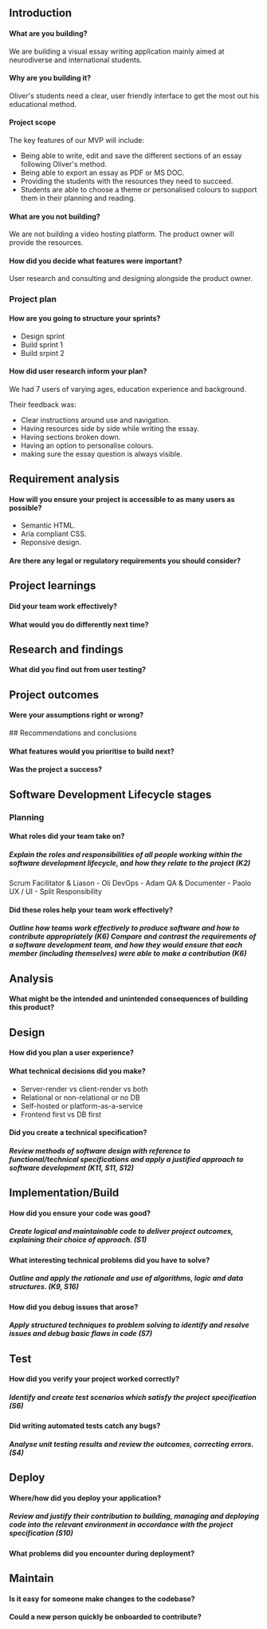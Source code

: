 ## Introduction

#### What are you building?

We are building a visual essay writing application mainly aimed at neurodiverse and international students.

#### Why are you building it?

Oliver's students need a clear, user friendly interface to get the most out his educational method.

#### Project scope

The key features of our MVP will include:

- Being able to write, edit and save the different sections of an essay following Oliver's method.
- Being able to export an essay as PDF or MS DOC.
- Providing the students with the resources they need to succeed.
- Students are able to choose a theme or personalised colours to support them in their planning and reading.

#### What are you not building?

We are not building a video hosting platform.
The product owner will provide the resources.

#### How did you decide what features were important?

User research and consulting and designing alongside the product owner.

### Project plan

#### How are you going to structure your sprints?

- Design sprint
- Build sprint 1
- Build srpint 2

#### How did user research inform your plan?

We had 7 users of varying ages, education experience and background.

Their feedback was:

- Clear instructions around use and navigation.
- Having resources side by side while writing the essay.
- Having sections broken down.
- Having an option to personalise colours.
- making sure the essay question is always visible.

## Requirement analysis

#### How will you ensure your project is accessible to as many users as possible?

- Semantic HTML.
- Aria compliant CSS.
- Reponsive design.

#### Are there any legal or regulatory requirements you should consider?

## Project learnings

#### Did your team work effectively?

#### What would you do differently next time?

## Research and findings

#### What did you find out from user testing?

## Project outcomes

#### Were your assumptions right or wrong?

## Recommendations and conclusions

#### What features would you prioritise to build next?

#### Was the project a success?

## Software Development Lifecycle stages

### Planning

#### What roles did your team take on?

##### Explain the roles and responsibilities of all people working within the software development lifecycle, and how they relate to the project (K2)

Scrum Facilitator & Liason - Oli
DevOps - Adam
QA & Documenter - Paolo
UX / UI - Split Responsibility

#### Did these roles help your team work effectively?

##### Outline how teams work effectively to produce software and how to contribute appropriately (K6) Compare and contrast the requirements of a software development team, and how they would ensure that each member (including themselves) were able to make a contribution (K6)

## Analysis

#### What might be the intended and unintended consequences of building this product?

## Design

#### How did you plan a user experience?

#### What technical decisions did you make?

- Server-render vs client-render vs both
- Relational or non-relational or no DB
- Self-hosted or platform-as-a-service
- Frontend first vs DB first

#### Did you create a technical specification?

##### Review methods of software design with reference to functional/technical specifications and apply a justified approach to software development (K11, S11, S12)

## Implementation/Build

#### How did you ensure your code was good?

##### Create logical and maintainable code to deliver project outcomes, explaining their choice of approach. (S1)

#### What interesting technical problems did you have to solve?

##### Outline and apply the rationale and use of algorithms, logic and data structures. (K9, S16)

#### How did you debug issues that arose?

##### Apply structured techniques to problem solving to identify and resolve issues and debug basic flaws in code (S7)

## Test

#### How did you verify your project worked correctly?

##### Identify and create test scenarios which satisfy the project specification (S6)

#### Did writing automated tests catch any bugs?

##### Analyse unit testing results and review the outcomes, correcting errors. (S4)

## Deploy

#### Where/how did you deploy your application?

##### Review and justify their contribution to building, managing and deploying code into the relevant environment in accordance with the project specification (S10)

#### What problems did you encounter during deployment?

## Maintain

#### Is it easy for someone make changes to the codebase?

#### Could a new person quickly be onboarded to contribute?
